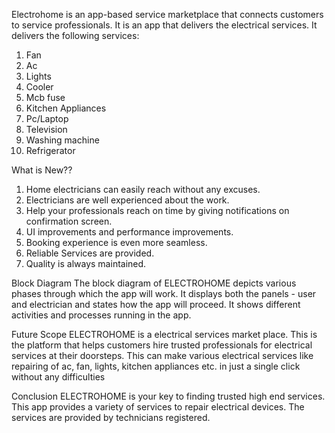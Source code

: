 Electrohome is an app-based service marketplace that connects customers to service professionals. It is an app that delivers the electrical services.
It delivers the following services:
1.	Fan
2.	Ac
3.	Lights
4.	Cooler
5.	Mcb fuse
6.	Kitchen Appliances
7.	Pc/Laptop
8.	Television
9.	Washing machine
10.	Refrigerator

What is New??
1.	Home electricians can easily reach without any excuses.
2.	Electricians are well experienced about the work.
3.	Help your professionals reach on time by giving notifications on confirmation screen.
4.	UI improvements and performance improvements.
5.	Booking experience is even more seamless.
6.	Reliable Services are provided.
7.	Quality is always maintained.

Block Diagram
The block diagram of ELECTROHOME depicts various phases through which the app will work.
It displays both the panels -  user and electrician and states how the app will proceed.
It shows different activities and processes running in the app.

Future Scope
ELECTROHOME is a electrical services market place. This is the platform that helps customers hire trusted professionals for electrical services at their doorsteps.
This can make various electrical services like repairing of ac, fan, lights, kitchen appliances etc. in just a single click without any difficulties

Conclusion
ELECTROHOME is your key to finding trusted high end services.
This app provides a variety of services to repair electrical devices. The services are provided by technicians registered.


